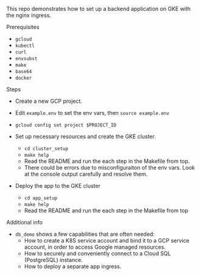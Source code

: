 This repo demonstrates how to set up a backend application on GKE with the nginx ingress.

Prerequisites
- `gcloud`
- `kubectl`
- `curl`
- `envsubst`
- `make`
- `base64`
- `docker`

Steps
- Create a new GCP project.
- Edit `example.env` to set the env vars, then `source example.env`
- `gcloud config set project $PROJECT_ID`
- Set up necessary resources and create the GKE cluster.
  - `cd cluster_setup`
  - `make help`
  - Read the README and run the each step in the Makefile from top.
  - There could be errors due to misconfiguraiton of the env vars. Look at the console output carefully and resolve them.
 
- Deploy the app to the GKE cluster
  - `cd app_setup`
  - `make help`
  - Read the README and run the each step in the Makefile from top


Additional info
- `db_demo` shows a few capabilities that are often needed:
  - How to create a K8S service account and bind it to a GCP service account, in order to access Google managed resources.
  - How to securely and conveniently connect to a Cloud SQL (PostgreSQL) instance.
  - How to deploy a separate app ingress.
